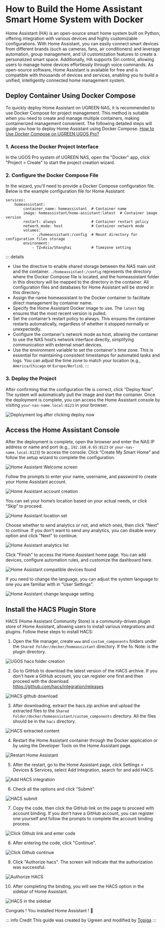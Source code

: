 # How to Build the Home Assistant Smart Home System with Docker

Home Assistant (HA) is an open-source smart home system built on Python, offering integration with various devices and highly customizable configurations. With Home Assistant, you can easily connect smart devices from different brands (such as cameras, fans, air conditioners) and leverage automation, group management, and UI customization features to create a personalized smart space. Additionally, HA supports Siri control, allowing users to manage home devices effortlessly through voice commands.
As open-source software, Home Assistant is available for free and is compatible with thousands of devices and services, enabling you to build a unified, intelligently connected home management system.

## Deploy Container Using Docker Compose

To quickly deploy Home Assistant on UGREEN NAS, it is recommended to use Docker Compose for project management. This method is suitable when you need to create and manage multiple containers, making containerized management convenient. The following detailed steps will guide you how to deploy Home Assistant using Docker Compose. [How to Use Docker Compose on UGREEN UGOS Pro?](https://support.ugnas.com/knowledgecenter/#/detail/eyJpZCI6MzMyLCJ0eXBlIjoidGFnMDAxIiwicGF0aENvZGUiOiJwcm8wMDIsOWpvcDV3LGUyZVNueiIsImxhbmd1YWdlIjoiZW4tVVMiLCJjbGllbnRUeXBlIjoiUEMiLCJhcnRpY2xlVmVyc2lvbiI6IiJ9)

### 1. Access the Docker Project Interface

In the UGOS Pro system of UGREEN NAS, open the "Docker" app, click "Project > Create" to start the project creation wizard.

### 2. Configure the Docker Compose File

In the wizard, you'll need to provide a Docker Compose configuration file. Below is the example configuration file for Home Assistant: 
```docker
services:
    homeassistant:
        container_name: homeassistant  # Container name
        image: homeassistant/home-assistant:latest  # Container image version
        restart: always                # Container restart policy
        network_mode: host             # Container network mode
        volumes:
            - ./homeassistant:/config  # Mount directory for configuration files storage
        environment:
            - TZ=Asia/Shanghai         # Timezone setting
```
::: details
- Use the  directive to enable shared storage between the NAS main unit and the container. `./homeassistant:/config` represents the directory where the Docker Compose file is located, and the homeassistant folder in this directory will be mapped to the  directory in the container. All configuration files and databases for Home Assistant will be stored in this directory.
- Assign the name homeassistant to the Docker container to facilitate direct management by container name.
- Specify the Home Assistant Docker image to use. The `latest` tag ensures that the most recent version is pulled.
- Set the container’s restart policy to always. This ensures the container restarts automatically, regardless of whether it stopped normally or unexpectedly.
- Configure the container's network mode as host, allowing the container to use the NAS host’s network interface directly, simplifying communication with external smart devices.
- Use the environment variable  to set the container's time zone. This is essential for maintaining consistent timestamps for automated tasks and logs. You can adjust the time zone to match your location (e.g., `America/Chicago` or `Europe/Berlin`).
:::

### 3. Deploy the Project

After confirming that the configuration file is correct, click "Deploy Now". The system will automatically pull the image and start the container. Once the deployment is complete, you can access the Home Assistant console by visiting `your-nas-name.local:8123` in your browser.

![Deployment log after clicking deploy now](./homeassistant/deploy_now.png)

## Access the Home Assistant Console

After the deployment is complete, open the browser and enter the NAS IP address or name and port (e.g., `192.168.0.65:8123` or `your-nas-name.local:8123`) to access the console. Click “Create My Smart Home” and follow the setup wizard to complete the configuration.

![Home Assistant Welcome screen](./homeassistant/access_console.png)

Follow the prompts to enter your name, username, and password to create your Home Assistant account.

![Home Assistant account creation](./homeassistant/create_account.png)

You can set your home’s location based on your actual needs, or click “Skip” to proceed.

![Home Assistant location set](./homeassistant/set_location.png)

Choose whether to send analytics or not, and which ones, then click "Next" to continue. If you don't want to send any analytics, you can disable every option and click "Next" to continue.

![Home Assistant analytics list](./homeassistant/choose_analytics.png)

Click "Finish" to access the Home Assistant home page. You can add devices, configure automation rules, and customize the dashboard here.

![Home Assistant compatible devices found](./homeassistant/found_compatible_devices.png)

If you need to change the language, you can adjust the system language to one you are familiar with in "User Settings".

![Home Assistant change language setting](./homeassistant/change_language.png)

## Install the HACS Plugin Store

HACS (Home Assistant Community Store) is a community-driven plugin store of Home Assistant, allowing users to install various integrations and plugins. Follow these steps to install HACS:

1.	Open the file manager, create `www` and `custom_components` folders under the `Shared Folder/docker/homeassistant` directory. If the fo. Note: is the plugin directory.

![UGOS hacs folder creation](./homeassistant/create_folders.png)

2.	Go to GitHub to download the latest version of the HACS archive. If you don't have a GitHub account, you can register one first and then proceed with the download. https://github.com/hacs/integration/releases

![HACS github download](./homeassistant/github_download.png)

3.	After downloading, extract the hacs.zip archive and upload the extracted files to the `Shared Folder/docker/homeassistant/custom_components` directory. All the files should be in the `hacs` directory.

![HACS extracted content](./homeassistant/extracted_hacs.png)

4.	Restart the Home Assistant container through the Docker application or by using the Developer Tools on the Home Assistant page.

![Restart Home Assistant](./homeassistant/restart_ha.png)

5.	After the restart, go to the Home Assistant page, click Settings > Devices & Services, select Add Integration, search for and add HACS.

![Add HACS integration](./homeassistant/add_hacs_integration.png)

6.	Check all the options and click "Submit".

![HACS submit](./homeassistant/hacs_submit.png)

7.	Copy the code, then click the GitHub link on the page to proceed with account binding. If you don't have a GitHub account, you can register one yourself and follow the prompts to complete the account binding process.

![Click Github link and enter code](./homeassistant/github_link_hacs.png)

8.	After entering the code, click "Continue".

![Click Github continue](./homeassistant/continue_github.png)

9.	Click "Authorize hacs". The screen will indicate that the authorization was successful.

![Authorize HACS](./homeassistant/authorize_hac_github.png)

10.	After completing the binding, you will see the HACS option in the sidebar of Home Assistant.

![HACS in the sidebar](./homeassistant/hacs_install_complete.png)

Congrats ! You installed Home Assistant ! :tada:

::: info Credit
This guide was created by Ugreen and modified by [Topiga](https://github.com/topiga/)
:::